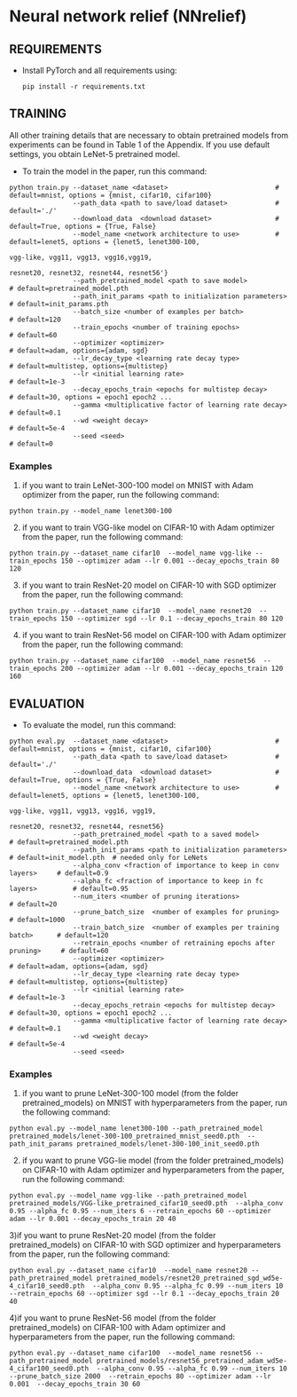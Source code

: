 # Neural network relief (NNrelief)

## REQUIREMENTS

- Install PyTorch and all requirements using:

      pip install -r requirements.txt



## TRAINING

All other training details that are necessary to obtain pretrained models from experiments can be found in Table 1 of the Appendix.
If you use default settings, you obtain LeNet-5 pretrained model.

- To train the model in the paper, run this command:

```
python train.py --dataset_name <dataset>                           # default=mnist, options = {mnist, cifar10, cifar100}
                --path_data <path to save/load dataset>            # default='./'
                --download_data  <download dataset>                # default=True, options = {True, False}
                --model_name <network architecture to use>         # default=lenet5, options = {lenet5, lenet300-100, 
                                                                                                vgg-like, vgg11, vgg13, vgg16,vgg19, 
                                                                                                resnet20, resnet32, resnet44, resnet56'}
                --path_pretrained_model <path to save model>                     # default=pretrained_model.pth
                --path_init_params <path to initialization parameters>           # default=init_params.pth
                --batch_size <number of examples per batch>                      # default=120
                --train_epochs <number of training epochs>                       # default=60
                --optimizer <optimizer>                                          # default=adam, options={adam, sgd}
                --lr_decay_type <learning rate decay type>                       # default=multistep, options={multistep}
                --lr <initial learning rate>                                     # default=1e-3
                --decay_epochs_train <epochs for multistep decay>                # default=30, options = epoch1 epoch2 ...
                --gamma <multiplicative factor of learning rate decay>           # default=0.1
                --wd <weight decay>                                              # default=5e-4
                --seed <seed>                                                    # default=0
```

### Examples
1) if you want to train LeNet-300-100 model on MNIST with Adam optimizer from the paper, run the following command:

`python train.py --model_name lenet300-100`


2) if you want to train VGG-like model on CIFAR-10 with Adam optimizer from the paper, run the following command:

`python train.py --dataset_name cifar10  --model_name vgg-like --train_epochs 150 --optimizer adam --lr 0.001 --decay_epochs_train 80 120`


3) if you want to train ResNet-20 model on CIFAR-10 with SGD optimizer from the paper, run the following command:

`python train.py --dataset_name cifar10  --model_name resnet20  --train_epochs 150 --optimizer sgd --lr 0.1 --decay_epochs_train 80 120`


4) if you want to train ResNet-56 model on CIFAR-100 with Adam optimizer from the paper, run the following command:

`python train.py --dataset_name cifar100  --model_name resnet56  --train_epochs 200 --optimizer adam --lr 0.001 --decay_epochs_train 120 160`




## EVALUATION

- To evaluate the model, run this command:

```
python eval.py  --dataset_name <dataset>                           # default=mnist, options = {mnist, cifar10, cifar100}
                --path_data <path to save/load dataset>            # default='./'
                --download_data  <download dataset>                # default=True, options = {True, False}
                --model_name <network architecture to use>         # default=lenet5, options = {lenet5, lenet300-100, 
                                                                                                vgg-like, vgg11, vgg13, vgg16, vgg19, 
                                                                                                resnet20, resnet32, resnet44, resnet56}
                --path_pretrained_model <path to a saved model>                  # default=pretrained_model.pth
                --path_init_params <path to initialization parameters>           # default=init_model.pth  # needed only for LeNets
                --alpha_conv <fraction of importance to keep in conv layers>     # default=0.9
                --alpha_fc <fraction of importance to keep in fc layers>         # default=0.95
                --num_iters <number of pruning iterations>                       # default=20
                --prune_batch_size  <number of examples for pruning>             # default=1000
                --train_batch_size  <number of examples per training batch>      # default=120
                --retrain_epochs <number of retraining epochs after pruning>     # default=60
                --optimizer <optimizer>                                          # default=adam, options={adam, sgd}
                --lr_decay_type <learning rate decay type>                       # default=multistep, options={multistep}
                --lr <initial learning rate>                                     # default=1e-3
                --decay_epochs_retrain <epochs for multistep decay>              # default=30, options = epoch1 epoch2 ...
                --gamma <multiplicative factor of learning rate decay>           # default=0.1
                --wd <weight decay>                                              # default=5e-4
                --seed <seed>        
```

### Examples 

1) if you want to prune LeNet-300-100 model (from the folder pretrained_models) on MNIST with hyperparameters from the paper, 
run the following command:

`python eval.py --model_name lenet300-100 --path_pretrained_model pretrained_models/lenet-300-100_pretrained_mnist_seed0.pth 
--path_init_params pretrained_models/lenet-300-100_init_seed0.pth` 


2) if you want to prune VGG-lie model (from the folder pretrained_models) on CIFAR-10 with Adam optimizer and hyperparameters from the paper, 
run the following command:

`python eval.py --model_name vgg-like --path_pretrained_model pretrained_models/VGG-like_pretrained_cifar10_seed0.pth 
--alpha_conv 0.95 --alpha_fc 0.95 --num_iters 6 --retrain_epochs 60 --optimizer adam --lr 0.001 --decay_epochs_train 20 40`


3)if you want to prune ResNet-20 model (from the folder pretrained_models) on CIFAR-10 with SGD optimizer and hyperparameters from the paper, 
run the following command:

`python eval.py --dataset_name cifar10  --model_name resnet20 --path_pretrained_model pretrained_models/resnet20_pretrained_sgd_wd5e-4_cifar10_seed0.pth 
               --alpha_conv 0.95 --alpha_fc 0.99 --num_iters 10 --retrain_epochs 60 --optimizer sgd --lr 0.1 --decay_epochs_train 20 40`

4)if you want to prune ResNet-56 model (from the folder pretrained_models) on CIFAR-100 with Adam optimizer and hyperparameters from the paper, 
run the following command:

`python eval.py --dataset_name cifar100  --model_name resnet56 --path_pretrained_model pretrained_models/resnet56_pretrained_adam_wd5e-4_cifar100_seed0.pth 
               --alpha_conv 0.95 --alpha_fc 0.99 --num_iters 10 --prune_batch_size 2000  --retrain_epochs 80 --optimizer adam --lr 0.001 
               --decay_epochs_train 30 60`
